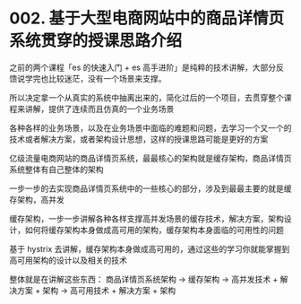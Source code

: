 # 002. 基于大型电商网站中的商品详情页系统贯穿的授课思路介绍

之前的两个课程「es 的快速入门 + es 高手进阶」是纯粹的技术讲解，大部分反馈说学完也比较迷茫，没有一个场景来支撑。

所以决定拿一个从真实的系统中抽离出来的，简化过后的一个项目，去贯穿整个课程来讲解，提供了连续而且仿真的一个业务场景

各种各样的业务场景，以及在业务场景中面临的难题和问题，去学习一个又一个的技术或者解决方案，或者架构设计思想，这样的授课思路可能是更好的方案

亿级流量电商网站的商品详情页系统，最最核心的架构就是缓存架构，商品详情页系统整体有自己整体的架构

一步一步的去实现商品详情页系统中的一些核心的部分，涉及到最最主要的就是缓存架构，高并发

缓存架构，一步一步讲解各种各样支撑高并发场景的缓存技术，解决方案，架构设计，如何将缓存架构本身做成高可用的架构，缓存架构本身面临的可用性的问题

基于 hystrix 去讲解，缓存架构本身做成高可用的，通过这些的学习你就能掌握到高可用架构的设计以及相关的技术

整体就是在讲解这些东西：
商品详情页系统架构 -> 缓存架构 -> 高并发技术 + 解决方案 + 架构 -> 高可用技术 + 解决方案 + 架构
